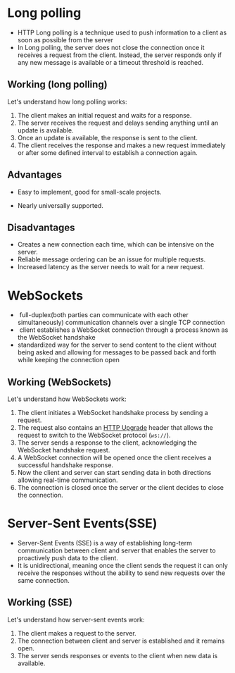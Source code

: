 # Long polling
* HTTP Long polling is a technique used to push information to a client as soon as possible from the server
* In Long polling, the server does not close the connection once it receives a request from the client. Instead, the server responds only if any new message is available or a timeout threshold is reached.
## Working (long polling)
Let's understand how long polling works:
1. The client makes an initial request and waits for a response.
2. The server receives the request and delays sending anything until an update is available.
3. Once an update is available, the response is sent to the client.
4. The client receives the response and makes a new request immediately or after some defined interval to establish a connection again.

## Advantages
* Easy to implement, good for small-scale projects.
- Nearly universally supported.

## Disadvantages
- Creates a new connection each time, which can be intensive on the server.
- Reliable message ordering can be an issue for multiple requests.
- Increased latency as the server needs to wait for a new request.

# WebSockets
*  full-duplex(both parties can communicate with each other simultaneously) communication channels over a single TCP connection
*  client establishes a WebSocket connection through a process known as the WebSocket handshake
* standardized way for the server to send content to the client without being asked and allowing for messages to be passed back and forth while keeping the connection open
## Working (WebSockets)
Let's understand how WebSockets work:
1. The client initiates a WebSocket handshake process by sending a request.
2. The request also contains an [HTTP Upgrade](https://en.wikipedia.org/wiki/HTTP/1.1_Upgrade_header) header that allows the request to switch to the WebSocket protocol (`ws://`).
3. The server sends a response to the client, acknowledging the WebSocket handshake request.
4. A WebSocket connection will be opened once the client receives a successful handshake response.
5. Now the client and server can start sending data in both directions allowing real-time communication.
6. The connection is closed once the server or the client decides to close the connection.

# Server-Sent Events(SSE)
* Server-Sent Events (SSE) is a way of establishing long-term communication between client and server that enables the server to proactively push data to the client.
* It is unidirectional, meaning once the client sends the request it can only receive the responses without the ability to send new requests over the same connection.
## Working (SSE)
Let's understand how server-sent events work:
1. The client makes a request to the server.
2. The connection between client and server is established and it remains open.
3. The server sends responses or events to the client when new data is available.